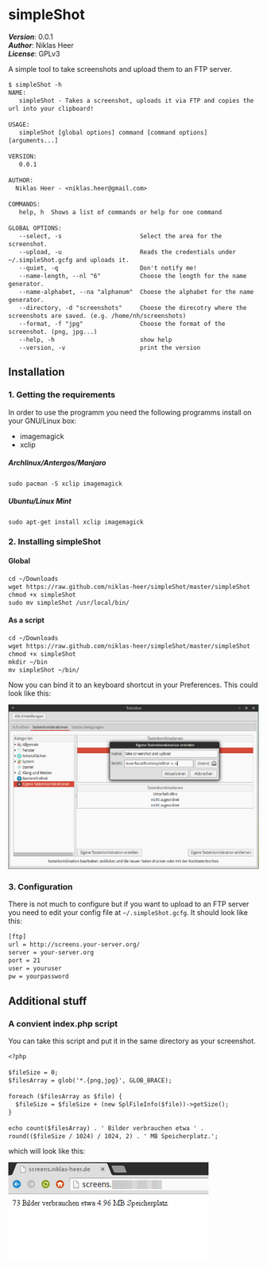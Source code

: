 # simpleShot

___Version___: 0.0.1 <br>
___Author___: Niklas Heer<br>
___License___: GPLv3

A simple tool to take screenshots and upload them to an FTP server.

```
$ simpleShot -h
NAME:
   simpleShot - Takes a screenshot, uploads it via FTP and copies the url into your clipboard!

USAGE:
   simpleShot [global options] command [command options] [arguments...]

VERSION:
   0.0.1

AUTHOR:
  Niklas Heer - <niklas.heer@gmail.com>

COMMANDS:
   help, h	Shows a list of commands or help for one command
   
GLOBAL OPTIONS:
   --select, -s                      Select the area for the screenshot.
   --upload, -u                      Reads the credentials under ~/.simpleShot.gcfg and uploads it.
   --quiet, -q                       Don't notify me!
   --name-length, --nl "6"           Choose the length for the name generator.
   --name-alphabet, --na "alphanum"  Choose the alphabet for the name generator.
   --directory, -d "screenshots"     Choose the direcotry where the screenshots are saved. (e.g. /home/nh/screenshots)
   --format, -f "jpg"                Choose the format of the screenshot. (png, jpg...)
   --help, -h                        show help
   --version, -v                     print the version
```


## Installation


### 1. Getting the requirements
In order to use the programm you need the following programms install on your GNU/Linux box:

* imagemagick
* xclip

##### Archlinux/Antergos/Manjaro
`sudo pacman -S xclip imagemagick`

##### Ubuntu/Linux Mint
`sudo apt-get install xclip imagemagick`

### 2. Installing simpleShot

#### Global
```
cd ~/Downloads
wget https://raw.github.com/niklas-heer/simpleShot/master/simpleShot
chmod +x simpleShot
sudo mv simpleShot /usr/local/bin/
```

#### As a script
```
cd ~/Downloads
wget https://raw.github.com/niklas-heer/simpleShot/master/simpleShot
chmod +x simpleShot
mkdir ~/bin
mv simpleShot ~/bin/
```

Now you can bind it to an keyboard shortcut in your Preferences. This could look like this:

![](assets/screenshot.png?raw=true)

### 3. Configuration

There is not much to configure but if you want to upload to an FTP server you need to edit your config file at `~/.simpleShot.gcfg`.
It should look like this:
```
[ftp]
url = http://screens.your-server.org/
server = your-server.org
port = 21
user = youruser
pw = yourpassword
```

## Additional stuff

### A convient index.php script
You can take this script and put it in the same directory as your screenshot.
```
<?php

$fileSize = 0;
$filesArray = glob('*.{png,jpg}', GLOB_BRACE);

foreach ($filesArray as $file) {
  $fileSize = $fileSize + (new SplFileInfo($file))->getSize();
}

echo count($filesArray) . ' Bilder verbrauchen etwa ' . round(($fileSize / 1024) / 1024, 2) . ' MB Speicherplatz.';
```

which will look like this:

![](assets/screenshot2.png?raw=true)
